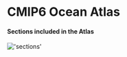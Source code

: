 # CMIP6 Ocean Atlas

#### Sections included in the Atlas
!['sections'](https://github.com/sridge/CMIP6_OceanAtlas/blob/master/qc_images/sections_qc.png "Sections")

